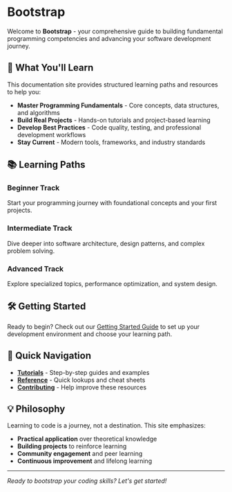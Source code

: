 # Bootstrap

Welcome to **Bootstrap** - your comprehensive guide to building fundamental programming competencies and advancing your software development journey.

## 🚀 What You'll Learn

This documentation site provides structured learning paths and resources to help you:

- **Master Programming Fundamentals** - Core concepts, data structures, and algorithms
- **Build Real Projects** - Hands-on tutorials and project-based learning
- **Develop Best Practices** - Code quality, testing, and professional development workflows
- **Stay Current** - Modern tools, frameworks, and industry standards

## 📚 Learning Paths

### Beginner Track

Start your programming journey with foundational concepts and your first projects.

### Intermediate Track

Dive deeper into software architecture, design patterns, and complex problem solving.

### Advanced Track

Explore specialized topics, performance optimization, and system design.

## 🛠️ Getting Started

Ready to begin? Check out our [Getting Started Guide](getting-started.md) to set up your development environment and choose your learning path.

## 📖 Quick Navigation

- [**Tutorials**](tutorials.md) - Step-by-step guides and examples
- [**Reference**](reference.md) - Quick lookups and cheat sheets
- [**Contributing**](contributing.md) - Help improve these resources

## 💡 Philosophy

Learning to code is a journey, not a destination. This site emphasizes:

- **Practical application** over theoretical knowledge
- **Building projects** to reinforce learning
- **Community engagement** and peer learning
- **Continuous improvement** and lifelong learning

---

_Ready to bootstrap your coding skills? Let's get started!_
